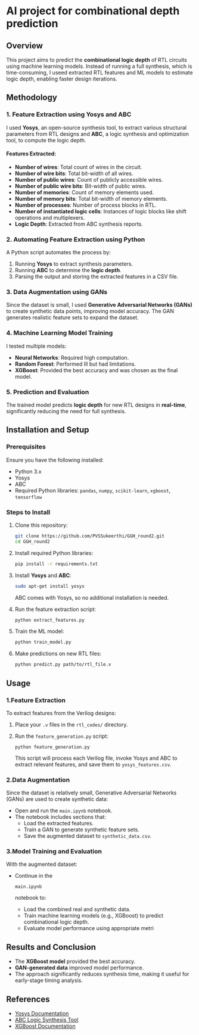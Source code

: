 # AI project for combinational depth prediction

## Overview
This project aims to predict the **combinational logic depth** of RTL circuits using machine learning models. Instead of running a full synthesis, which is time-consuming, I useed extracted RTL features and ML models to estimate logic depth, enabling faster design iterations.

## Methodology

### 1. Feature Extraction using Yosys and ABC
I used **Yosys**, an open-source synthesis tool, to extract various structural parameters from RTL designs and **ABC**, a logic synthesis and optimization tool, to compute the logic depth.

#### Features Extracted:
- **Number of wires**: Total count of wires in the circuit.
- **Number of wire bits**: Total bit-width of all wires.
- **Number of public wires**: Count of publicly accessible wires.
- **Number of public wire bits**: Bit-width of public wires.
- **Number of memories**: Count of memory elements used.
- **Number of memory bits**: Total bit-width of memory elements.
- **Number of processes**: Number of process blocks in RTL.
- **Number of instantiated logic cells**: Instances of logic blocks like shift operations and multiplexers.
- **Logic Depth**: Extracted from ABC synthesis reports.

### 2. Automating Feature Extraction using Python
A Python script automates the process by:
1. Running **Yosys** to extract synthesis parameters.
2. Running **ABC** to determine the **logic depth**.
3. Parsing the output and storing the extracted features in a CSV file.

### 3. Data Augmentation using GANs
Since the dataset is small, I used **Generative Adversarial Networks (GANs)** to create synthetic data points, improving model accuracy. The GAN generates realistic feature sets to expand the dataset.

### 4. Machine Learning Model Training
I tested multiple models:
- **Neural Networks**: Required high computation.
- **Random Forest**: Performed Ill but had limitations.
- **XGBoost**: Provided the best accuracy and was chosen as the final model.

### 5. Prediction and Evaluation
The trained model predicts **logic depth** for new RTL designs in **real-time**, significantly reducing the need for full synthesis.

## Installation and Setup

### Prerequisites
Ensure you have the following installed:
- Python 3.x
- Yosys
- ABC
- Required Python libraries: `pandas`, `numpy`, `scikit-learn`, `xgboost`, `tensorflow`

### Steps to Install
1. Clone this repository:
   ```sh
   git clone https://github.com/PVSSukeerthi/GGH_round2.git
   cd GGH_round2
   ```
2. Install required Python libraries:
   ```sh
   pip install -r requirements.txt
   ```
3. Install **Yosys** and **ABC**:
   ```sh
   sudo apt-get install yosys
   ```
   ABC comes with Yosys, so no additional installation is needed.

4. Run the feature extraction script:
   ```sh
   python extract_features.py
   ```

5. Train the ML model:
   ```sh
   python train_model.py
   ```

6. Make predictions on new RTL files:
   ```sh
   python predict.py path/to/rtl_file.v
   ```

## Usage

### 1.Feature Extraction

To extract features from the Verilog designs:

1. Place your `.v` files in the `rtl_codes/` directory.

2. Run the `feature_generation.py` script:

   ```
   python feature_generation.py
   ```

   This script will process each Verilog file, invoke Yosys and ABC to extract relevant features, and save them to `yosys_features.csv`.

### 2.Data Augmentation

Since the dataset is relatively small, Generative Adversarial Networks (GANs) are used to create synthetic data:

- Open and run the `main.ipynb` notebook.
- The notebook includes sections that:
  - Load the extracted features.
  - Train a GAN to generate synthetic feature sets.
  - Save the augmented dataset to `synthetic_data.csv`.

### 3.Model Training and Evaluation

With the augmented dataset:

- Continue in the 

  ```
  main.ipynb
  ```

   notebook to:

  - Load the combined real and synthetic data.
  - Train machine learning models (e.g., XGBoost) to predict combinational logic depth.
  - Evaluate model performance using appropriate metri



## Results and Conclusion

- The **XGBoost model** provided the best accuracy.
- **GAN-generated data** improved model performance.
- The approach significantly reduces synthesis time, making it useful for early-stage timing analysis.

## References
- [Yosys Documentation](https://yosyshq.net/yosys/)
- [ABC Logic Synthesis Tool](https://people.eecs.berkeley.edu/~alanmi/abc/)
- [XGBoost Documentation](https://xgboost.readthedocs.io/)
